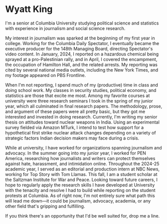 # Wyatt King

I'm a senior at Columbia University studying political science and statistics with experience in journalism and social science research.

My interest in journalism was sparked at the beginning of my first year in college. Working for the Columbia Daily Spectator, I eventually became the executive producer for the 148th Managing Board, directing Spectator's video content. In January, 2024, I reported on a hazardous chemical being sprayed at a pro-Palestinian rally, and in April, I covered the encampment, the occupation of Hamilton Hall, and the related arrests. My reporting was cited by several national media outlets, including the New York Times, and my footage appeared on PBS Frontline.

When I'm not reporting, I spend much of my (productive) time in class and doing school work. My classes in security studies, political economy, and statistics are those that excite me most. Among my favorite courses at university were three research seminars I took in the spring of my junior year, which all culminated in final research papers. The methodology, prose, and argument of these papers were all pretty basic, but they got me interested and invested in doing research. Currently, I'm writing my senior thesis on attitudes toward nuclear weapons in India. Using an experimental survey fielded via Amazon MTurk, I intend to test how support for a hypothetical first strike nuclear attack changes depending on a variety of strategic factors Indian decision makers may face during a crisis.

While at university, I have worked for organizations spanning journalism and advocacy. In the summer going into my junior year, I worked for PEN America, researching how journalists and writers can protect themselves against hate, harassment, and intimidation online. Throughout the 2024-25 academic year, I served as an editorial and production intern at NBC News, working for Top Story with Tom Llamas. This fall, I am a student scholar at the Saltzman Institute for War and Peace. Looking toward future careers, I hope to regularly apply the research skills I have developed at University with the tenacity and resolve I had to build while reporting on the student protests at Columbia. As of right now, I'm not entirely sure what path this will lead me down—it could be journalism, advocacy, academia, or any other field that's gripping and fulfilling.

If you think there's an opportunity that I'd be well suited for, drop me a line.
